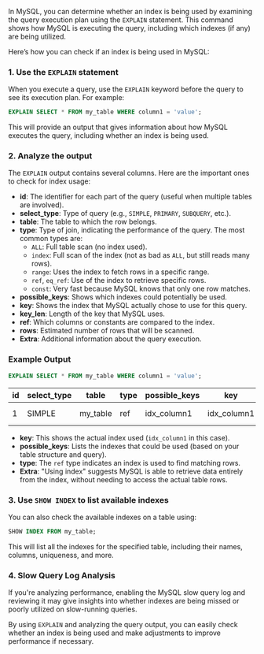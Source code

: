 In MySQL, you can determine whether an index is being used by examining the query execution plan using the `EXPLAIN` statement. This command shows how MySQL is executing the query, including which indexes (if any) are being utilized.

Here’s how you can check if an index is being used in MySQL:

### 1. Use the `EXPLAIN` statement

When you execute a query, use the `EXPLAIN` keyword before the query to see its execution plan. For example:

```sql
EXPLAIN SELECT * FROM my_table WHERE column1 = 'value';
```

This will provide an output that gives information about how MySQL executes the query, including whether an index is being used.

### 2. Analyze the output
The `EXPLAIN` output contains several columns. Here are the important ones to check for index usage:

- **id**: The identifier for each part of the query (useful when multiple tables are involved).
- **select_type**: Type of query (e.g., `SIMPLE`, `PRIMARY`, `SUBQUERY`, etc.).
- **table**: The table to which the row belongs.
- **type**: Type of join, indicating the performance of the query. The most common types are:
  - `ALL`: Full table scan (no index used).
  - `index`: Full scan of the index (not as bad as `ALL`, but still reads many rows).
  - `range`: Uses the index to fetch rows in a specific range.
  - `ref`, `eq_ref`: Use of the index to retrieve specific rows.
  - `const`: Very fast because MySQL knows that only one row matches.
- **possible_keys**: Shows which indexes could potentially be used.
- **key**: Shows the index that MySQL actually chose to use for this query.
- **key_len**: Length of the key that MySQL uses.
- **ref**: Which columns or constants are compared to the index.
- **rows**: Estimated number of rows that will be scanned.
- **Extra**: Additional information about the query execution.

### Example Output

```sql
EXPLAIN SELECT * FROM my_table WHERE column1 = 'value';
```

| id  | select_type | table    | type  | possible_keys | key   | key_len | ref    | rows  | Extra       |
| --- | ----------- | -------- | ----- | ------------- | ----- | ------- | ------ | ----- | ----------- |
| 1   | SIMPLE      | my_table | ref   | idx_column1   | idx_column1 | 5  | const  | 1     | Using index |

- **key**: This shows the actual index used (`idx_column1` in this case).
- **possible_keys**: Lists the indexes that could be used (based on your table structure and query).
- **type**: The `ref` type indicates an index is used to find matching rows.
- **Extra**: "Using index" suggests MySQL is able to retrieve data entirely from the index, without needing to access the actual table rows.

### 3. Use `SHOW INDEX` to list available indexes
You can also check the available indexes on a table using:

```sql
SHOW INDEX FROM my_table;
```

This will list all the indexes for the specified table, including their names, columns, uniqueness, and more.

### 4. Slow Query Log Analysis
If you're analyzing performance, enabling the MySQL slow query log and reviewing it may give insights into whether indexes are being missed or poorly utilized on slow-running queries.

By using `EXPLAIN` and analyzing the query output, you can easily check whether an index is being used and make adjustments to improve performance if necessary.